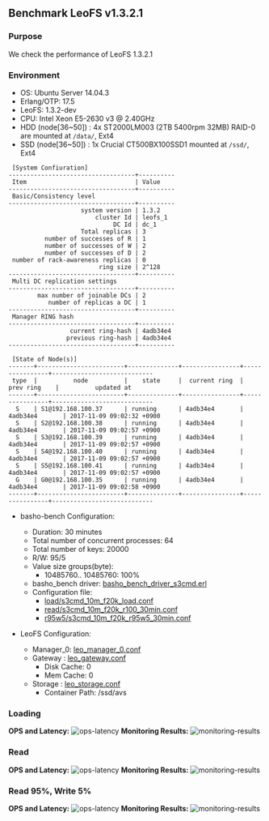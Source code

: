 ## Benchmark LeoFS v1.3.2.1

### Purpose
We check the performance of LeoFS 1.3.2.1

### Environment

* OS: Ubuntu Server 14.04.3
* Erlang/OTP: 17.5
* LeoFS: 1.3.2-dev
* CPU: Intel Xeon E5-2630 v3 @ 2.40GHz
* HDD (node[36~50]) : 4x ST2000LM003 (2TB 5400rpm 32MB) RAID-0 are mounted at `/data/`, Ext4
* SSD (node[36~50]) : 1x Crucial CT500BX100SSD1 mounted at `/ssd/`, Ext4

```
 [System Confiuration]
-----------------------------------+----------
 Item                              | Value
-----------------------------------+----------
 Basic/Consistency level
-----------------------------------+----------
                    system version | 1.3.2
                        cluster Id | leofs_1
                             DC Id | dc_1
                    Total replicas | 3
          number of successes of R | 1
          number of successes of W | 2
          number of successes of D | 2
 number of rack-awareness replicas | 0
                         ring size | 2^128
-----------------------------------+----------
 Multi DC replication settings
-----------------------------------+----------
        max number of joinable DCs | 2
           number of replicas a DC | 1
-----------------------------------+----------
 Manager RING hash
-----------------------------------+----------
                 current ring-hash | 4adb34e4
                previous ring-hash | 4adb34e4
-----------------------------------+----------

 [State of Node(s)]
-------+------------------------+--------------+----------------+----------------+----------------------------
 type  |          node          |    state     |  current ring  |   prev ring    |          updated at
-------+------------------------+--------------+----------------+----------------+----------------------------
  S    | S1@192.168.100.37      | running      | 4adb34e4       | 4adb34e4       | 2017-11-09 09:02:32 +0900
  S    | S2@192.168.100.38      | running      | 4adb34e4       | 4adb34e4       | 2017-11-09 09:02:57 +0900
  S    | S3@192.168.100.39      | running      | 4adb34e4       | 4adb34e4       | 2017-11-09 09:02:57 +0900
  S    | S4@192.168.100.40      | running      | 4adb34e4       | 4adb34e4       | 2017-11-09 09:02:57 +0900
  S    | S5@192.168.100.41      | running      | 4adb34e4       | 4adb34e4       | 2017-11-09 09:02:57 +0900
  G    | G0@192.168.100.35      | running      | 4adb34e4       | 4adb34e4       | 2017-11-09 09:02:58 +0900
-------+------------------------+--------------+----------------+----------------+----------------------------

```

* basho-bench Configuration:
    * Duration: 30 minutes
    * Total number of concurrent processes: 64
    * Total number of keys: 20000
    * R/W: 95/5
    * Value size groups(byte):
        * 10485760.. 10485760: 100%
    * basho_bench driver: [basho_bench_driver_s3cmd.erl](https://github.com/leo-project/basho_bench/blob/master/src/basho_bench_driver_s3cmd.erl)
    * Configuration file: 
        * [load/s3cmd_10m_f20k_load.conf](load/s3cmd_10m_f20k_load.conf)
        * [read/s3cmd_10m_f20k_r100_30min.conf](read/s3cmd_10m_f20k_r100_30min.conf)
        * [r95w5/s3cmd_10m_f20k_r95w5_30min.conf](r95w5/s3cmd_10m_f20k_r95w5_30min.conf)

* LeoFS Configuration:
    * Manager_0: [leo_manager_0.conf](conf/G0/leo_manager.conf)
    * Gateway  : [leo_gateway.conf](conf/G0/leo_gateway.conf)
        * Disk Cache: 0
        * Mem Cache:  0
    * Storage  : [leo_storage.conf](conf/S1/leo_storage.conf)
        * Container Path: /ssd/avs

### Loading
**OPS and Latency:**
![ops-latency](load/summary.png)
**Monitoring Results:**
![monitoring-results](load/grafana.png)

### Read
**OPS and Latency:**
![ops-latency](read/summary.png)
**Monitoring Results:**
![monitoring-results](read/grafana.png)

### Read 95%, Write 5%
**OPS and Latency:**
![ops-latency](r95w5/summary.png)
**Monitoring Results:**
![monitoring-results](r95w5/grafana.png)
